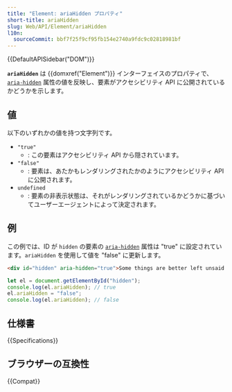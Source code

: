 ```yaml
---
title: "Element: ariaHidden プロパティ"
short-title: ariaHidden
slug: Web/API/Element/ariaHidden
l10n:
  sourceCommit: bbf7f25f9cf95fb154e2740a9fdc9c02818981bf
---
```


{{DefaultAPISidebar("DOM")}}

**`ariaHidden`** は {{domxref("Element")}} インターフェイスのプロパティで、[`aria-hidden`](/ja/docs/Web/Accessibility/ARIA/Attributes/aria-hidden) 属性の値を反映し、要素がアクセシビリティ API に公開されているかどうかを示します。

## 値

以下のいずれかの値を持つ文字列です。

- `"true"`
  - : この要素はアクセシビリティ API から隠されています。
- `"false"`
  - : 要素は、あたかもレンダリングされたかのようにアクセシビリティ API に公開されます。
- `undefined`
  - : 要素の非表示状態は、それがレンダリングされているかどうかに基づいてユーザーエージェントによって決定されます。

## 例

この例では、ID が `hidden` の要素の [`aria-hidden`](/ja/docs/Web/Accessibility/ARIA/Attributes/aria-hidden) 属性は "true" に設定されています。`ariaHidden` を使用して値を "false" に更新します。

```html
<div id="hidden" aria-hidden="true">Some things are better left unsaid.</div>
```

```js
let el = document.getElementById("hidden");
console.log(el.ariaHidden); // true
el.ariaHidden = "false";
console.log(el.ariaHidden); // false
```

## 仕様書

{{Specifications}}

## ブラウザーの互換性

{{Compat}}
